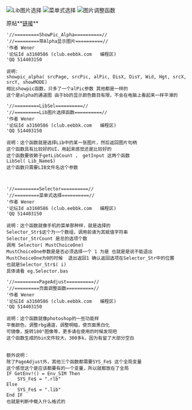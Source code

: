 ﻿<!-- title: 四个函数和bb编辑器 -->
<!-- tag: BBK -->
<!-- date: 2011-04-24 01:34:00 -->
<!-- state: published -->

![Lib图片选择](http://upload.eebbk.net/UploadFile/2011-4/201142322592923264.gif)
![菜单式选择](http://upload.eebbk.net/UploadFile/2011-4/2011424048880623.jpg)
![图片调整函数](http://upload.eebbk.net/UploadFile/2011-4/20114232352943219.gif)

原帖**[链接](http://club.eebbk.com/bbkbbs/showtopic/257169/1)**

<!-- more -->

```
'//=========ShowPic_Alpha==========//
'//=========带Alpha显示图片==========//
'作者 Wener
'论坛Id a3160586 (club.eebbk.com   编程区)
'QQ 514403150

说明:
showpic_alpha( srcPage, srcPic, alPic, DisX, DisY, Wid, Hgt, srcX, srcY, showMODE)
相比showpic函数，只多了一个alPic参数 其他都是一样的
这个是alpha的通道图 由于bb的显示颜色数目有限，不会在电脑上看起来一样平滑的

'//=========LibSel==========//
'//=========Lib图片选择函数==========//
'作者 Wener
'论坛Id a3160586 (club.eebbk.com   编程区)
'QQ 514403150

说明：这个函数就是选择Lib中的某一张图片，然后返回图片句柄
这个函数具有比较好的UI，用起来感觉还是比较好的
这个函数要依赖于getLibCount ， getInput 这两个函数
LibSel( Lib_Name$)
这个函数只需要LIB文件名这个参数



'//=========Selector==========//
'//=========菜单式选择==========//
'作者 Wener
'论坛Id a3160586 (club.eebbk.com   编程区)
'QQ 514403150

说明：这个函数就像手机的菜单那种样，就是选择的
Selector_Str$这个为一个数组，调用前请为其赋值字符串
Selector_StrCount 是总的选项个数
调用 Selector( MustChoiceOne)
MustChoiceOne参数是是否必须选择一个 1 为是 也就是是说不能退出
MustChoiceOne为0的时候  退出返回1 确认返回选项在Selector_Str中的位置
也就是Selector_Str$( i)
具体请看 eg.Selector.bas

'//=========PageAdjust==========//
'//=========页面调整函数==========//
'作者 Wener
'论坛Id a3160586 (club.eebbk.com   编程区)
'QQ 514403150

说明：这个函数就像photoshop的一些功能样
平衡颜色，调整rbg通道，调整明暗，使页面黑白化
可镜像，旋转180°图像等，更多请在使用的时候发现吧
这个函数生成的bin文件较大，300多k，因为有留了大部分空白


额外说明：
除了PageAdjust外，其他三个函数都需要SYS_Fe$ 这个全局变量
这个感觉这个是应该都要有的一个变量，所以就都放在了全局
IF GetEnv!() = Env_SIM Then
	SYS_Fe$ = ".rlb"
Else
	SYS_Fe$ = ".lib"
End IF
也就是判断中载入什么格式的
```